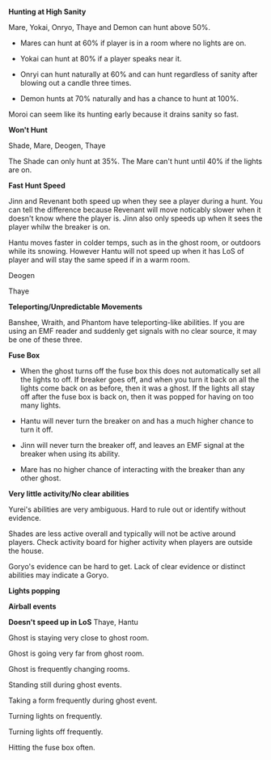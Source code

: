 **Hunting at High Sanity**

Mare, Yokai, Onryo, Thaye and Demon can hunt above 50%. 

* Mares can hunt at 60% if player is in a room where no lights are on. 

* Yokai can hunt at 80% if a player speaks near it. 

* Onryi can hunt naturally at 60% and can hunt regardless of sanity after blowing out a candle three times. 

* Demon hunts at 70% naturally and has a chance to hunt at 100%.

Moroi can seem like its hunting early because it drains sanity so fast. 

**Won't Hunt**

Shade, Mare, Deogen, Thaye

The Shade can only hunt at 35%. The Mare can't hunt until 40% if the lights are on. 

**Fast Hunt Speed**

Jinn and Revenant both speed up when they see a player during a hunt. You can tell the difference because Revenant will move noticably slower when it doesn't know where the player is. Jinn also only speeds up when it sees the player whilw the breaker is on.  

Hantu moves faster in colder temps, such as in the ghost room, or outdoors while its snowing. However Hantu will not speed up when it has LoS of player and will stay the same speed if in a warm room. 

Deogen

Thaye

**Teleporting/Unpredictable Movements**

Banshee, Wraith, and Phantom have teleporting-like abilities. If you are using an EMF reader and suddenly get signals with no clear source, it may be one of these three. 

**Fuse Box**

* When the ghost turns off the fuse box this does not automatically set all the lights to off. If breaker goes off, and when you turn it back on all the lights come back on as before, then it was a ghost. If the lights all stay off after the fuse box is back on, then it was popped for having on too many lights. 

* Hantu will never turn the breaker on and has a much higher chance to turn it off. 

* Jinn will never turn the breaker off, and leaves an EMF signal at the breaker when using its ability. 

* Mare has no higher chance of interacting with the breaker than any other ghost. 

**Very little activity/No clear abilities**

Yurei's abilities are very ambiguous. Hard to rule out or identify without evidence. 

Shades are less active overall and typically will not be active around players. Check activity board for higher activity when players are outside the house. 

Goryo's evidence can be hard to get. Lack of clear evidence or distinct abilities may indicate a Goryo.

**Lights popping**

**Airball events**

**Doesn't speed up in LoS**
Thaye, Hantu

Ghost is staying very close to ghost room.

Ghost is going very far from ghost room.

Ghost is frequently changing rooms. 

Standing still during ghost events. 

Taking a form frequently during ghost event.

Turning lights on frequently.

Turning lights off frequently.

Hitting the fuse box often.

